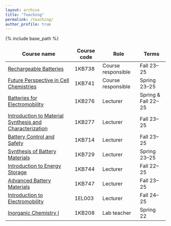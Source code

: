 ```yaml
---
layout: archive
title: "Teaching"
permalink: /teaching/
author_profile: true
---
```


{% include base_path %}

<style>
td, th {
   border: none!important;
}
</style>

| Course name | Course code | Role | Terms |
| ----------- | ----------- | ---- | ----- |
| [Rechargeable Batteries](https://www.uu.se/en/study/course?query=1KB738) | 1KB738 | Course responsible | Fall 23–25 |
| [Future Perspective in Cell Chemistries](https://www.uu.se/en/study/course?query=1KB741) | 1KB741 | Course responsible | Spring 23–25 |
| [Batteries for Electromobility](https://www.uu.se/en/study/course?query=1KB276) | 1KB276 | Lecturer | Spring & Fall 22–25 |
| [Introduction to Material Synthesis and Characterization](https://www.uu.se/en/study/course?query=1KB277) | 1KB277 | Lecturer | Fall 23–25 |
| [Battery Control and Safety](https://www.uu.se/en/study/course?query=1KB714) | 1KB714 | Lecturer | Fall 23–25 | Fall 23–25 |
| [Synthesis of Battery Materials](https://www.uu.se/en/study/course?query=1KB729) | 1KB729 | Lecturer | Spring 23–25 |
| [Introduction to Energy Storage](https://www.uu.se/en/study/course?query=1KB744) | 1KB744 | Lecturer | Fall 22–25 |
| [Advanced Battery Materials](https://www.uu.se/en/study/course?query=1KB747) | 1KB747 | Lecturer | Fall 23–25 |
| [Introduction to Electromobility](https://www.uu.se/en/study/course?query=1EL003) | 1EL003 | Lecturer | Fall 24–25 |
| [Inorganic Chemistry I](https://www.uu.se/en/study/course?query=1KB208) | 1KB208 | Lab teacher | Spring 22 |


<!--
{% for post in site.teaching reversed %}
  {% include archive-single.html %}
{% endfor %}
-->




